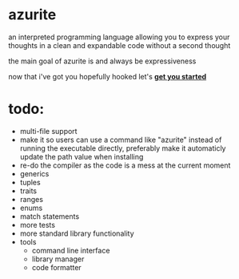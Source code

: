 # azurite
an interpreted programming language allowing you to express your thoughts in a clean and expandable code without a second thought

the main goal of azurite is and always be expressiveness
  
now that i've got you hopefully hooked let's [**get you started**](./pages/INSTALLATION.md)

# todo:
* multi-file support
* make it so users can use a command like "azurite" instead of  
  running the executable directly, preferably make it automaticly  
  update the path value when installing
* re-do the compiler as the code is a mess at the current moment
* generics
* tuples
* traits
* ranges
* enums
* match statements
* more tests
* more standard library functionality
* tools
  * command line interface
  * library manager
  * code formatter